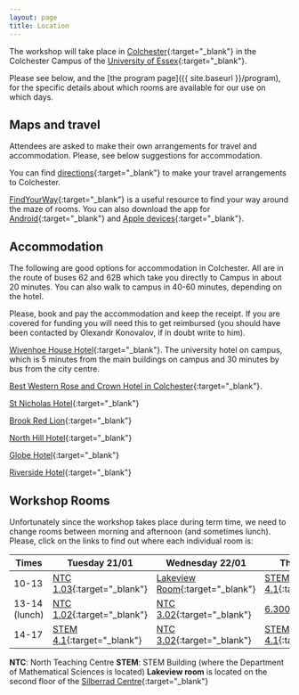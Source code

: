 ```yaml
---
layout: page
title: Location
---
```


The workshop will take place in 
[Colchester](https://en.wikipedia.org/wiki/Colchester){:target="_blank"}
in the Colchester Campus
of the
[University of Essex](https://www.essex.ac.uk/){:target="_blank"}. 

Please see below, and the
[the program page]({{ site.baseurl }}/program),
for the specific details about which rooms are available
for our use on which days.

<h2>Maps and travel</h2>

Attendees are asked to make their own arrangements for travel and accommodation. Please, see below suggestions for accommodation.

You can find [directions](https://www.essex.ac.uk/life/colchester-campus/how-to-get-here){:target="_blank"} to make your travel arrangements to Colchester.

 [FindYourWay](https://findyourway.essex.ac.uk/){:target="_blank"} is a useful resource to find your way around the maze of rooms. You can also download the app for [Android](https://play.google.com/store/apps/details?id=com.smartne.wai2go&hl=en_GB){:target="_blank"} and [Apple devices](https://apps.apple.com/us/app/findyourway-essex/id583445484){:target="_blank"}.

<h2>Accommodation</h2>
The following are good options for accommodation in Colchester. All are in the route of buses 62 and 62B which take you directly to Campus in about 20 minutes. You can also walk to campus in 40-60 minutes, depending on the hotel.

Please, book and pay the accommodation and keep the receipt. If you are covered for funding you will need this to get reimbursed (you should have been contacted by Olexandr Konovalov, if in doubt write to him).

[Wivenhoe House Hotel](https://www.wivenhoehouse.co.uk/){:target="_blank"}. The university hotel on campus, which is 5 minutes from the main buildings on campus and 30 minutes by bus from the city centre.

[Best Western Rose and Crown Hotel in Colchester](https://www.roseandcrowncolchester.co.uk/){:target="_blank"}.

[St Nicholas Hotel](https://www.stnicholashotelcolchester.co.uk/){:target="_blank"}

[Brook Red Lion](https://www.booking.com/hotel/gb/brook-redlion.en-gb.html){:target="_blank"}

[North Hill Hotel](http://northhillhotel.com/){:target="_blank"}

[Globe Hotel](https://www.globehotelcolchester.co.uk){:target="_blank"}

[Riverside Hotel](http://colchesterhotel.co.uk/){:target="_blank"}


<h2>Workshop Rooms</h2>

Unfortunately since the workshop takes place during term time, we need to change rooms between morning and afternoon (and sometimes lunch). Please, click on the links to find out where each individual room is:

|Times |Tuesday 21/01|Wednesday 22/01|Thursday 23/01|
|----|----|----|----|
|10-13|[NTC 1.03](https://findyourway.essex.ac.uk:8080/share/e5ef2d3e735446ac37a28720f02cfa55){:target="_blank"} |[Lakeview Room](https://findyourway.essex.ac.uk:8080/share/49bb55d7d612d7a475bce22139d11de0){:target="_blank"}|[STEM 4.1](https://findyourway.essex.ac.uk:8080/share/78ca3e3060b208db87fdc3919a603499){:target="_blank"}|
|13-14 (lunch)|[NTC 1.02](https://findyourway.essex.ac.uk:8080/share/162130ffcb2242caf8cd8e778170e5a4){:target="_blank"}|[NTC 3.02](https://findyourway.essex.ac.uk:8080/share/04b5b644ac3bf0098c8acb6a66de200b){:target="_blank"}|[6.300](https://findyourway.essex.ac.uk:8080/share/dd0b7ec2d064d29a02bdf426743092a0){:target="_blank"}|
|14-17|[STEM 4.1](https://findyourway.essex.ac.uk:8080/share/78ca3e3060b208db87fdc3919a603499){:target="_blank"}|[NTC 3.02](https://findyourway.essex.ac.uk:8080/share/04b5b644ac3bf0098c8acb6a66de200b){:target="_blank"}|[STEM 4.1](https://findyourway.essex.ac.uk:8080/share/78ca3e3060b208db87fdc3919a603499){:target="_blank"}|

**NTC**: North Teaching Centre
**STEM**: STEM Building (where the Department of Mathematical Sciences is located)
**Lakeview room** is located on the second floor of the  [Silberrad Centre](https://findyourway.essex.ac.uk:8080/share/d92c719d893e2207e00476c787023eb2){:target="_blank"}

